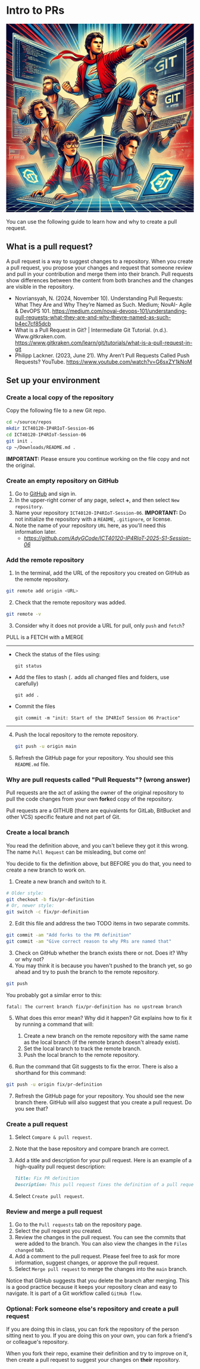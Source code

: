 # Intro to PRs

![Illustrative image of people working together](colab.png)

You can use the following guide to learn how and why to create a pull request.

## What is a pull request?

A pull request is a way to suggest changes to a repository. When you create a
pull request, you propose your changes and request that someone review and pull
in your contribution and merge them into their branch. Pull requests show
differences between the content from both branches and the changes are visible
in the repository.

- Novriansyah, N. (2024, November 10). Understanding Pull Requests: What They
  Are and Why They’re Named as Such. Medium; NovAI- Agile & DevOPS
  101. https://medium.com/novai-devops-101/understanding-pull-requests-what-they-are-and-why-theyre-named-as-such-b4ec7cf85dcb
- What is a Pull Request in Git? | Intermediate Git Tutorial. (n.d.).
  Www.gitkraken.com. https://www.gitkraken.com/learn/git/tutorials/what-is-a-pull-request-in-git
- Philipp Lackner. (2023, June 21). Why Aren’t Pull Requests Called Push
  Requests? YouTube. https://www.youtube.com/watch?v=G6sxZY1kNoM

## Set up your environment

### Create a local copy of the repository

Copy the following file to a new Git repo.

```bash
cd ~/source/repos
mkdir ICT40120-IP4RIoT-Session-06
cd ICT40120-IP4RIoT-Session-06
git init .
cp ~/Downloads/README.md .
```

**IMPORTANT:** Please ensure you continue working on the file copy and not the
original.

### Create an empty repository on GitHub

1. Go to [GitHub](https://github.com) and sign in.
2. In the upper-right corner of any page, select `➕`, and then select
   `New repository`.
3. Name your repository `ICT40120-IP4RIoT-Session-06`.
   **IMPORTANT:** Do not initialize the repository with a `README`,
   `.gitignore`, or license.
4. Note the name of your repository `URL` here, as you'll need this
   information later.
    - *https://github.com/AdyGCode/ICT40120-IP4RIoT-2025-S1-Session-06*

### Add the remote repository

1. In the terminal, add the URL of the repository you created on GitHub as the
   remote repository.

```bash
git remote add origin <URL>
```

2. Check that the remote repository was added.

```bash
git remote -v
```

3. Consider why it does not provide a URL for pull, only `push` and `fetch`?

PULL is a FETCH with a MERGE

---

- Check the status of the files using:

   ```shell
   git status
   ```

- Add the files to stash (`.` adds all changed files and folders, use
  carefully)

   ```shell
   git add .
   ```

- Commit the files

   ```shell
   git commit -m "init: Start of the IP4RIoT Session 06 Practice"
   ```

   
---

4. Push the local repository to the remote repository.

   ```bash
   git push -u origin main
   ```

5. Refresh the GitHub page for your repository. You should see this `README.md`
   file.

### Why are pull requests called "Pull Requests"? (wrong answer)

Pull requests are the act of asking the owner of the original repository to
pull the code changes from your own **fork**ed copy of the repository.

Pull requests are a GITHUB (there are equivalents for GitLab, BitBucket and
other VCS) specific feature and not part of Git.

### Create a local branch

You read the definition above, and you can't believe they got it this wrong. The
name `Pull Request` can be misleading, but come on!

You decide to fix the definition above, but BEFORE you do that, you need to
create a new branch to work on.

1. Create a new branch and switch to it.

```bash
# Older style:
git checkout -b fix/pr-definition
# Or, newer style:
git switch -c fix/pr-definition
```

2. Edit this file and address the two TODO items in two separate commits.

```bash
git commit -am "Add forks to the PR definition"
git commit -am "Give correct reason to why PRs are named that"
```

3. Check on GitHub whether the branch exists there or not. Does it? Why or why
   not?
4. You may think it is because you haven't pushed to the branch yet, so go ahead
   and try to push the branch to the remote repository.

```bash
git push
```

You probably got a similar error to this:

```text
fatal: The current branch fix/pr-definition has no upstream branch
```

5. What does this error mean? Why did it happen? Git explains how to fix it by
   running a command that will:

    1. Create a new branch on the remote repository with the same name as the
       local branch (if the remote branch doesn't already exist).
    2. Set the local branch to track the remote branch.
    3. Push the local branch to the remote repository.

7. Run the command that Git suggests to fix the error. There is also a shorthand
   for this command:

```bash
git push -u origin fix/pr-definition
```

7. Refresh the GitHub page for your repository. You should see the new branch
   there. GitHub will also suggest that you create a pull request. Do you see
   that?

### Create a pull request

1. Select `Compare & pull request`.
2. Note that the base repository and compare branch are correct.
3. Add a title and description for your pull request. Here is an example of a
   high-quality pull request description:

   ```markdown
   Title: Fix PR definition
   Description: This pull request fixes the definition of a pull request. It adds information about forks and corrects why pull requests are called "pull requests".
   ```

4. Select `Create pull request`.

### Review and merge a pull request

1. Go to the `Pull requests` tab on the repository page.
2. Select the pull request you created.
3. Review the changes in the pull request. You can see the commits that were
   added to the branch. You can also view the changes in the `Files changed`
   tab.
4. Add a comment to the pull request. Please feel free to ask for more
   information, suggest changes, or approve the pull request.
5. Select `Merge pull request` to merge the changes into the `main` branch.

Notice that GitHub suggests that you delete the branch after merging. This is a
good practice because it keeps your repository clean and easy to navigate. It is
part of a Git workflow called `GitHub flow`.

### Optional: Fork someone else's repository and create a pull request

If you are doing this in class, you can fork the repository of the person
sitting next to you. If you are doing this on your own, you can fork a friend's
or colleague's repository.

When you fork their repo, examine their definition and try to improve on it,
then create a pull request to suggest your changes on **their** repository.
